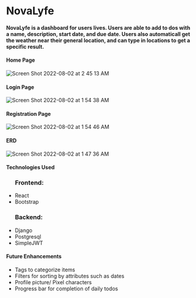 # NovaLyfe

<h4>NovaLyfe is a dashboard for users lives. Users are able to add to dos with a name, description, start date, and due date. Users also automaticall get the weather near their general location, and can type in locations to get a specific result.</h4>


<h4>Home Page</h4>

![Screen Shot 2022-08-02 at 2 45 13 AM](https://user-images.githubusercontent.com/96600690/182309553-c79b641e-717c-418c-b057-41c0149498c6.png)

<h4>Login Page</h4>

![Screen Shot 2022-08-02 at 1 54 38 AM](https://user-images.githubusercontent.com/96600690/182302054-22be5dab-a793-46d3-acc5-2c7d98b27c36.png)

<h4>Registration Page</h4>

![Screen Shot 2022-08-02 at 1 54 46 AM](https://user-images.githubusercontent.com/96600690/182302052-150ce8db-b9c2-47ac-88b4-8b116d03514e.png)

<h4>ERD</h4>

![Screen Shot 2022-08-02 at 1 47 36 AM](https://user-images.githubusercontent.com/96600690/182432081-0f1852e8-1b14-4b28-bd40-6f9f4bc0fc19.png)

<h4>Technologies Used</h4>
<ul>
<h3>Frontend:</h3>
<li>React</li>
<li>Bootstrap</li>

<h3>Backend:</h3>

<li>Django</li>
<li>Postgresql</li>
<li>SimpleJWT</li>

</ul>

<h4>Future Enhancements </h4>
<ul>
<li>Tags to categorize items</li>
<li>Filters for sorting by attributes such as dates</li>
<li>Profile picture/ Pixel characters</li>
<li>Progress bar for completion of daily todos</li>
</ul>



